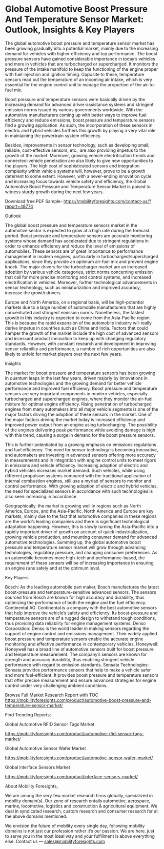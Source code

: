 # Global Automotive Boost Pressure And Temperature Sensor Market: Outlook, Insights & Key Players
The global automotive boost pressure and temperature sensor market has been growing gradually into a potential market, mainly due to the increasing demand for vehicles with higher efficiency and top performance. The boost pressure sensors have gained considerable importance in today’s vehicles and more in vehicles that are turbocharged or supercharged. It monitors the pressure of the intake manifold to keep the functioning of the engine proper with fuel injection and ignition timing. Opposite to these, temperature sensors read out the temperature of an incoming air intake, which is very essential for the engine control unit to manage the proportion of the air-to-fuel mix.

Boost pressure and temperature sensors were basically driven by the increasing demand for advanced driver-assistance systems and stringent emission norms issued by various governments worldwide. With the automotive manufacturers coming up with better ways to improve fuel efficiency and reduce emissions, boost pressure and temperature sensors find a growing application. As such, the incorporation of these sensors in electric and hybrid vehicles furthers this growth by playing a very vital role in maintaining the powertrain system efficiency.

Besides, improvements in sensor technology, such as developing small, reliable, cost-effective sensors, etc., are also providing impetus to the growth of the market. Moreover, growing vehicle electrification trends and connected-vehicle penetration are also likely to give new opportunities to the players. The high cost of sophisticated sensors and integration complexity within vehicle systems will, however, prove to be a growth deterrent to some extent. However, with a never-ending innovation cycle and increasing focus towards vehicle safety and efficiency, the Global Automotive Boost Pressure and Temperature Sensor Market is poised to witness sturdy growth during the next few years.

Download free PDF Sample- https://mobilityforesights.com/contact-us/?report=48774

Outlook

The global boost pressure and temperature sensors market in the automotive sector is expected to grow at a high rate during the forecast period. Boost pressure and temperature sensors are accurate monitoring systems whose demand has accelerated due to stringent regulations in order to enhance efficiency and reduce the level of emissions of automobiles. These sensors are of great importance to performance management in modern engines, particularly in turbocharged/supercharged applications, since they provide an optimum air-fuel mix and prevent engine knock. The major drivers for the turbocharger market are an increased adoption by various vehicle categories, strict norms concerning emission that call for more precise monitoring and control systems, and increased electrification in vehicles. Moreover, further technological advancements in sensor technology, such as miniaturization and improved accuracy, increase the growth drivers.

Europe and North America, on a regional basis, will be high-potential markets due to a large number of automobile manufacturers that are highly concentrated and stringent emission norms. Nonetheless, the fastest growth in this industry is expected to come from the Asia-Pacific region. This is because the rapid expansion of the automobile industry will really derive impetus in countries such as China and India. Factors that could hamper the growth of the market include the high cost of advanced sensors and incessant product innovation to keep up with changing regulatory standards. However, with constant research and development in improving sensor reliability and performance, a number of rich opportunities are also likely to unfold for market players over the next few years.

Insights

The market for boost pressure and temperature sensors has been growing in quantum leaps in the last few years, driven majorly by innovations in automotive technologies and the growing demand for better vehicle performance and improved fuel efficiency. Boost pressure and temperature sensors are very important components in modern vehicles, especially turbocharged and supercharged engines, where they monitor the air-fuel mixture for optimal engine efficiency. Rising penetration of turbocharged engines from many automakers into all major vehicle segments is one of the major factors driving the adoption of these sensors in the market. One of the major factors driving the market today is increased efficiency and improved power output from an engine using turbocharging. The possibility of the engines delivering peak performance while avoiding damage is high with this trend, causing a surge in demand for the boost pressure sensors.

This is further potentiated by a growing emphasis on emissions regulations and fuel efficiency. The need for sensor technology is becoming innovative, and automakers are investing in advanced sensors offering more accuracy in measurements and in integration with engine control units to meet rigors in emissions and vehicle efficiency. Increasing adoption of electric and hybrid vehicles increases market demand. Such vehicles, while using different propulsion systems compared with the traditional application of internal combustion engines, still use a myriad of sensors to monitor and control performance. With growing adoption of electric and hybrid vehicles, the need for specialized sensors in accordance with such technologies is also seen increasing in accordance.

Geographically, the market is growing well in regions such as North America, Europe, and the Asia-Pacific. North America and Europe are key markets, mainly due to the fact that automotive companies in these regions are the world’s leading companies and there is significant technological adaptation happening. However, this is slowly turning the Asia-Pacific into a rapidly important driver of growth on account of quick industrialization, growing vehicle production, and mounting consumer demand for advanced automotive technologies. Summing up, the global automotive boost pressure and temperature sensor market will grow through advancing technologies, regulatory pressure, and changing consumer preferences. As an automobile becomes more high-tech and performance-based, the requirement of these sensors will be of increasing importance in ensuring an engine runs safely and at the optimum level.

Key Players

Bosch: As the leading automobile part maker, Bosch manufactures the latest boost-pressure and temperature-sensitive advanced sensors. The sensors sourced from Bosch are known for high accuracy and durability, thus optimizing the performance of both the engine and the fuel efficiency.
Continental AG: Continental is a company with the best automotive sensors that help improve the vehicle’s safety and efficiency. Its boost-pressure and temperature sensors are of a rugged design to withstand tough conditions, thus providing data reliability for engine management systems.
Denso Corporation: Denso is the world leader in making sensors regarding the support of engine control and emissions management. Their widely applied boost pressure and temperature sensors enable the accurate engine monitoring and effective performance in contemporary vehicles.
Honeywell: Honeywell has a broad line of automotive sensors built for boost pressure and temperature measurement. The company’s sensors are known for strength and accuracy durability, thus enabling stringent vehicle performance with regard to emission standards.
Sensata Technologies: Sensata provides performance sensors that help to make a vehicle safer and more fuel-efficient. It provides boost pressure and temperature sensors that offer precise measurement and ensure advanced strategies for engine control under very challenging ambient conditions.

Browse Full Market Research Report with TOC https://mobilityforesights.com/product/automotive-boost-pressure-and-temperature-sensor-market/

Find Trending Reports:

Global Automotive RFID Sensor Tags Market

https://mobilityforesights.com/product/automotive-rfid-sensor-tags-market/

Global Automotive Sensor Wafer Market

https://mobilityforesights.com/product/automotive-sensor-wafer-market/

Global Interface Sensors Market

https://mobilityforesights.com/product/interface-sensors-market/

About Mobility Foresights,

We are among the very few market research firms globally, specialized in mobility domain(s). Our zone of research entails automotive, aerospace, marine, locomotive, logistics and construction & agricultural equipment. We deal in syndicated research, custom research and consumer research for all the above domains mentioned.

We envision the future of mobility every single day, following mobility domains is not just our profession rather it’s our passion. We are here, just to serve you in the most ideal way and your fulfillment is above everything else. Contact us — sales@mobilityforesights.com
